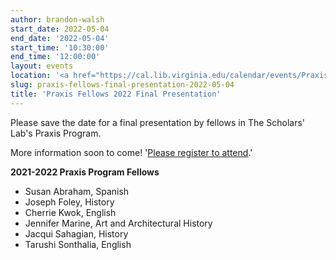 ```yaml
---
author: brandon-walsh
start_date: 2022-05-04
end_date: '2022-05-04'
start_time: '10:30:00'
end_time: '12:00:00'
layout: events
location: '<a href="https://cal.lib.virginia.edu/calendar/events/Praxis2022">Zoom event: Registration Required</a>'
slug: praxis-fellows-final-presentation-2022-05-04
title: 'Praxis Fellows 2022 Final Presentation'
---
```


Please save the date for a final presentation by fellows in The Scholars' Lab's Praxis Program. 

More information soon to come! '<a href="https://cal.lib.virginia.edu/calendar/events/Praxis2022">Please register to attend</a>.'

**2021-2022 Praxis Program Fellows**

* Susan Abraham, Spanish
* Joseph Foley, History
* Cherrie Kwok, English
* Jennifer Marine, Art and Architectural History
* Jacqui Sahagian, History
* Tarushi Sonthalia, English
